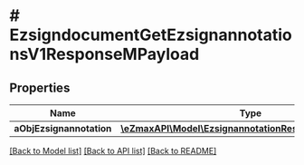 # # EzsigndocumentGetEzsignannotationsV1ResponseMPayload

## Properties

Name | Type | Description | Notes
------------ | ------------- | ------------- | -------------
**aObjEzsignannotation** | [**\eZmaxAPI\Model\EzsignannotationResponseCompound[]**](EzsignannotationResponseCompound.md) |  |

[[Back to Model list]](../../README.md#models) [[Back to API list]](../../README.md#endpoints) [[Back to README]](../../README.md)
